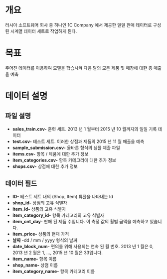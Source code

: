 # 개요

 러시아 소프트웨어 회사 중 하나인  1C Company 에서 제공한 일일 판매 데이터로 구성된 시계열 데이터 세트로 작업하게 된다.



# 목표

 주어진 데이터를 이용하여 모델을 학습시켜 다음 달의 모든 제품 및 매장에 대한 총 매출을 예측



# 데이터 설명



## 파일 설명



- **sales_train.csv-** 훈련 세트. 2013 년 1 월부터 2015 년 10 월까지의 일일 기록 데이터
- **test.csv-** 테스트 세트. 이러한 상점과 제품의 2015 년 11 월 매출을 예측
- **sample_submission.csv-** 올바른 형식의 샘플 제출 파일
- **items.csv-** 항목 / 제품에 대한 추가 정보
- **item_categories.csv-**  항목 카테고리에 대한 추가 정보
- **shops.csv-** 상점에 대한 추가 정보



## 데이터 필드



- **ID-** 테스트 세트 내의 (Shop, Item) 튜플을 나타내는 Id
- **shop_id-** 상점의 고유 식별자
- **item_id-** 상품의 고유 식별자
- **item_category_id-** 항목 카테고리의 고유 식별자
- **item_cnt_day-** 판매 된 제품 수입니다. 이 측정 값의 월별 금액을 예측하고 있습니다.
- **item_price-** 상품의 현재 가격
- **날짜** -dd / mm / yyyy 형식의 날짜
- **date_block_num-** 편의를 위해 사용되는 연속 된 월 번호. 2013 년 1 월은 0, 2013 년 2 월은 1, ..., 2015 년 10 월은 33입니다.
- **item_name-** 항목 이름
- **shop_name-** 상점 이름
- **item_category_name-** 항목 카테고리 이름